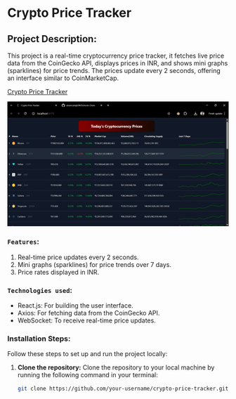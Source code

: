 # Crypto Price Tracker

## Project Description:
This project is a real-time cryptocurrency price tracker, it fetches live price data from the CoinGecko API, displays prices in INR, and shows mini graphs (sparklines) for price trends. The prices update every 2 seconds, offering an interface similar to CoinMarketCap.

[Crypto Price Tracker](https://amancantgit.github.io/Crypto-Price-Tracker/)

![Image Description](src/assets/crypto.png)

### `Features`:
1. Real-time price updates every 2 seconds.
2. Mini graphs (sparklines) for price trends over 7 days.
3. Price rates displayed in INR.

### `Technologies used`: 
- React.js: For building the user interface.
- Axios: For fetching data from the CoinGecko API.
- WebSocket: To receive real-time price updates.

### Installation Steps:
Follow these steps to set up and run the project locally:

1. **Clone the repository:**
   Clone the repository to your local machine by running the following command in your terminal:
   ```sh
   git clone https://github.com/your-username/crypto-price-tracker.git
